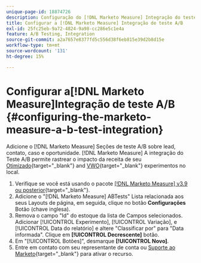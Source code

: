 ```yaml
---
unique-page-id: 18874726
description: Configuração do [!DNL Marketo Measure] Integração do teste A/B - [!DNL Marketo Measure] - Documentação do produto
title: Configurar a [!DNL Marketo Measure] Integração de teste A/B
exl-id: 25fc25eb-9a72-4824-9a98-cc286e5c1e4a
feature: A/B Testing, Integration
source-git-commit: a2a7657e8377fd5c556d38f6eb815e39d2b8d15e
workflow-type: tm+mt
source-wordcount: '131'
ht-degree: 15%

---
```


# Configurar a[!DNL Marketo Measure]Integração de teste A/B {#configuring-the-marketo-measure-a-b-test-integration}

Adicione o [!DNL Marketo Measure] Seções de teste A/B sobre lead, contato, caso e oportunidade. [!DNL Marketo Measure] A integração do Teste A/B permite rastrear o impacto da receita de seu [Otimizado](https://optimizely.com/){target="_blank"} and [VWO](https://vwo.com/){target="_blank"} experimentos no local.

1. Verifique se você está usando o pacote [[!DNL Marketo Measure] v3.9 ou posterior](https://appexchange.salesforce.com/appxListingDetail?listingId=a0N3000000B3KLuEAN){target="_blank"}.
1. Adicione o &quot;[!DNL Marketo Measure] ABTests&quot; Lista relacionada aos seus Layouts de página, em seguida, clique no botão **Configurações** Botão (chave inglesa).
1. Remova o campo &quot;Id&quot; do estoque da lista de Campos selecionados. Adicionar [!UICONTROL Experimento], [!UICONTROL Variação], e [!UICONTROL Data do relatório] e altere &quot;Classificar por&quot; para &quot;Data informada&quot;. Clique em **[!UICONTROL Decrescente]** botão.
1. Em &quot;[!UICONTROL Botões]&quot;, desmarque **[!UICONTROL Novo]**.
1. Entre em contato com seu representante de conta ou [Suporte ao Marketo](https://nation.marketo.com/t5/support/ct-p/Support){target="_blank"} para ativar o recurso.
